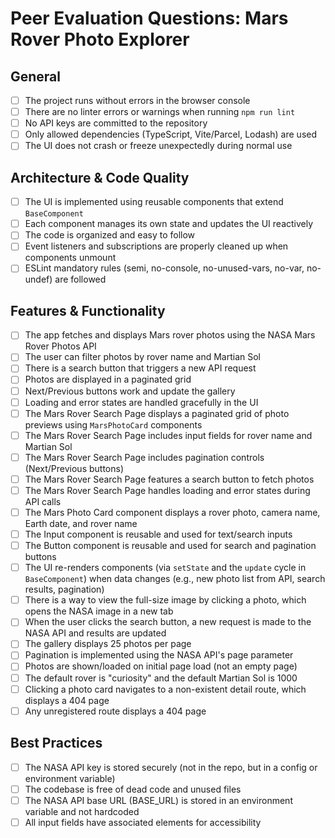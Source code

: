# Peer Evaluation Questions: Mars Rover Photo Explorer

## General

- [ ] The project runs without errors in the browser console
- [ ] There are no linter errors or warnings when running `npm run lint`
- [ ] No API keys are committed to the repository
- [ ] Only allowed dependencies (TypeScript, Vite/Parcel, Lodash) are used
- [ ] The UI does not crash or freeze unexpectedly during normal use

## Architecture & Code Quality

- [ ] The UI is implemented using reusable components that extend `BaseComponent`
- [ ] Each component manages its own state and updates the UI reactively
- [ ] The code is organized and easy to follow
- [ ] Event listeners and subscriptions are properly cleaned up when components unmount
- [ ] ESLint mandatory rules (semi, no-console, no-unused-vars, no-var, no-undef) are followed

## Features & Functionality

- [ ] The app fetches and displays Mars rover photos using the NASA Mars Rover Photos API
- [ ] The user can filter photos by rover name and Martian Sol
- [ ] There is a search button that triggers a new API request
- [ ] Photos are displayed in a paginated grid
- [ ] Next/Previous buttons work and update the gallery
- [ ] Loading and error states are handled gracefully in the UI
- [ ] The Mars Rover Search Page displays a paginated grid of photo previews using `MarsPhotoCard` components
- [ ] The Mars Rover Search Page includes input fields for rover name and Martian Sol
- [ ] The Mars Rover Search Page includes pagination controls (Next/Previous buttons)
- [ ] The Mars Rover Search Page features a search button to fetch photos
- [ ] The Mars Rover Search Page handles loading and error states during API calls
- [ ] The Mars Photo Card component displays a rover photo, camera name, Earth date, and rover name
- [ ] The Input component is reusable and used for text/search inputs
- [ ] The Button component is reusable and used for search and pagination buttons
- [ ] The UI re-renders components (via `setState` and the `update` cycle in `BaseComponent`) when data changes (e.g., new photo list from API, search results, pagination)
- [ ] There is a way to view the full-size image by clicking a photo, which opens the NASA image in a new tab
- [ ] When the user clicks the search button, a new request is made to the NASA API and results are updated
- [ ] The gallery displays 25 photos per page
- [ ] Pagination is implemented using the NASA API's page parameter
- [ ] Photos are shown/loaded on initial page load (not an empty page)
- [ ] The default rover is "curiosity" and the default Martian Sol is 1000
- [ ] Clicking a photo card navigates to a non-existent detail route, which displays a 404 page
- [ ] Any unregistered route displays a 404 page

## Best Practices

- [ ] The NASA API key is stored securely (not in the repo, but in a config or environment variable)
- [ ] The codebase is free of dead code and unused files
- [ ] The NASA API base URL (BASE_URL) is stored in an environment variable and not hardcoded
- [ ] All input fields have associated <label> elements for accessibility
